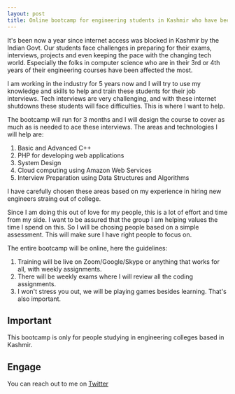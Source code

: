 ```yaml
---
layout: post
title: Online bootcamp for engineering students in Kashmir who have been affected by 1 year long Internet shutdown
---
```


It's been now a year since internet access was blocked in Kashmir by the Indian Govt. Our students face challenges in preparing for their exams, interviews, projects and even keeping the pace with the changing tech world. Especially the folks in computer science who are in their 3rd or 4th years of their engineering courses have been affected the most. 

I am working in the industry for 5 years now and I will try to use my knowledge and skills to help and train these students for their job interviews. Tech interviews are very challenging, and with these internet shutdowns these students will face difficulties. This is where I want to help.

The bootcamp will run for 3 months and I will design the course to cover as much as is needed to ace these interviews. The areas and technologies I will help are:

<ol>
<li>Basic and Advanced C++</li>
<li>PHP for developing web applications</li>
<li>System Design</li>
<li>Cloud computing using Amazon Web Services</li>
<li>Interview Preparation using Data Structures and Algorithms</li>
</ol>

I have carefully chosen these areas based on my experience in hiring new engineers straing out of college.

Since I am doing this out of love for my people, this is a lot of effort and time from my side. I want to be assured that the group I am helping values the time I spend on this. So I will be chosing people based on a simple assessment. This will make sure I have right people to focus on.

The entire bootcamp will be online, here the guidelines:
<ol>
<li>Training will be live on Zoom/Google/Skype or anything that works for all, with weekly assignments.</li>
<li>There will be weekly exams where I will review all the coding assignments.</li>
<li>I won't stress you out, we will be playing games besides learning. That's also important.</li>
</ol>

## Important
This bootcamp is only for people studying in engineering colleges based in Kashmir.

## Engage
You can reach out to me on [Twitter](https://twitter.com/malwarebo)
